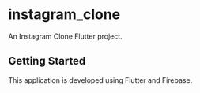 # instagram_clone

An Instagram Clone Flutter project.

## Getting Started

This application is developed using Flutter and Firebase.
